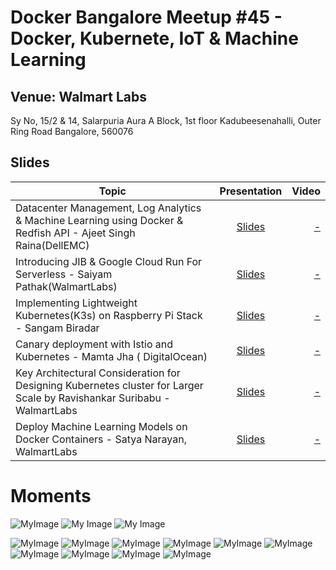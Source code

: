 # Docker Bangalore Meetup #45 - Docker, Kubernete, IoT & Machine Learning

## Venue: Walmart Labs
Sy No, 15/2 & 14, Salarpuria Aura A Block, 1st floor Kadubeesenahalli, Outer Ring Road
Bangalore, 560076

## Slides



| Topic        | Presentation          | Video  |
| ------------- |:-------------:| -----:|
| Datacenter Management, Log Analytics & Machine  Learning using Docker & Redfish API - Ajeet Singh Raina(DellEMC)| [Slides](https://github.com/collabnix/dockerbangalore/blob/master/slides/3-Aug-2019-Docker_Kubernete_IoT_Machine-Learning/OpenUSM_Docker_Bangalore_Meetup_Aug3rd.pdf) | [ - ]() |
|  Introducing JIB & Google Cloud Run For Serverless  - Saiyam Pathak(WalmartLabs)| [Slides](-)| [ - ]()| 
|  Implementing Lightweight Kubernetes(K3s) on Raspberry Pi Stack - Sangam Biradar| [Slides](-)| [ - ]()| 
| Canary deployment with Istio and Kubernetes - Mamta Jha ( DigitalOcean)| [Slides](https://github.com/collabnix/dockerbangalore/blob/master/Canary%20Deployment.pptx.pdf)| [ - ]()| 
| Key Architectural Consideration for Designing Kubernetes cluster for Larger Scale by Ravishankar Suribabu - WalmartLabs|[Slides]()| [ - ]()|
|  Deploy Machine Learning Models on Docker Containers - Satya Narayan, WalmartLabs| [Slides](-)| [ - ]()| 

# Moments

![MyImage](https://github.com/collabnix/dockerbangalore/blob/master/slides/3-Aug-2019-Docker_Kubernete_IoT_Machine-Learning/images/WhatsApp%20Image%202019-08-04%20at%2008.02.50%20(1).jpeg)
![My Image](https://github.com/collabnix/dockerbangalore/blob/master/slides/3-Aug-2019-Docker_Kubernete_IoT_Machine-Learning/images/WhatsApp%20Image%202019-08-04%20at%2008.13.01.jpeg)
![My Image]()

![MyImage](https://github.com/collabnix/dockerbangalore/blob/master/slides/3-Aug-2019-Docker_Kubernete_IoT_Machine-Learning/images/WhatsApp%20Image%202019-08-04%20at%2008.02.50%20(2).jpeg)
![MyImage](https://github.com/collabnix/dockerbangalore/blob/master/slides/3-Aug-2019-Docker_Kubernete_IoT_Machine-Learning/images/WhatsApp%20Image%202019-08-04%20at%2008.03.26.jpeg)
![MyImage](https://github.com/collabnix/dockerbangalore/blob/master/slides/3-Aug-2019-Docker_Kubernete_IoT_Machine-Learning/images/WhatsApp%20Image%202019-08-04%20at%2008.03.24.jpeg)
![MyImage](https://github.com/collabnix/dockerbangalore/blob/master/slides/3-Aug-2019-Docker_Kubernete_IoT_Machine-Learning/images/WhatsApp%20Image%202019-08-04%20at%2008.03.00.jpeg)
![MyImage](https://github.com/collabnix/dockerbangalore/blob/master/slides/3-Aug-2019-Docker_Kubernete_IoT_Machine-Learning/images/WhatsApp%20Image%202019-08-04%20at%2008.02.55%20(3).jpeg)
![MyImage](https://github.com/collabnix/dockerbangalore/blob/master/slides/3-Aug-2019-Docker_Kubernete_IoT_Machine-Learning/images/WhatsApp%20Image%202019-08-04%20at%2008.02.55%20(2).jpeg)
![MyImage](https://github.com/collabnix/dockerbangalore/blob/master/slides/3-Aug-2019-Docker_Kubernete_IoT_Machine-Learning/images/WhatsApp%20Image%202019-08-04%20at%2008.02.53%20(1).jpeg)
![MyImage]()
![MyImage]()
![MyImage]()
